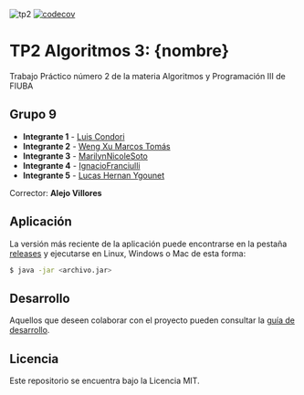![tp2](https://github.com/lcondoriz/Tp2-Algoritmos-III/actions/workflows/build.yml/badge.svg) [![codecov](https://codecov.io/gh/lcondoriz/Tp2-Algoritmos-III/branch/master/graph/badge.svg)](https://codecov.io/gh/lcondoriz/Tp2-Algoritmos-III)

# TP2 Algoritmos 3: {nombre} 

Trabajo Práctico número 2 de la materia Algoritmos y Programación III de FIUBA

## Grupo 9

* **Integrante 1** - [Luis Condori](https://github.com/lcondoriz)
* **Integrante 2** - [Weng Xu Marcos Tomás](https://github.com/wxmarcos)
* **Integrante 3** - [MarilynNicoleSoto](https://github.com/marilynsoto)
* **Integrante 4** - [IgnacioFranciulli](https://github.com/IgnacioFranciulli)
* **Integrante 5** - [Lucas Hernan Ygounet](https://github.com/LucasYgou)

Corrector: **Alejo Villores**

## Aplicación

La versión más reciente de la aplicación puede encontrarse en la pestaña [releases](https://github.com/lcondoriz/Tp2-Algoritmos-III/releases/latest) y ejecutarse en Linux, Windows o Mac de esta forma:

```bash
$ java -jar <archivo.jar>
```

## Desarrollo

Aquellos que deseen colaborar con el proyecto pueden consultar la [guía de desarrollo](./docs/Desarrollo.md).

## Licencia

Este repositorio se encuentra bajo la Licencia MIT.
